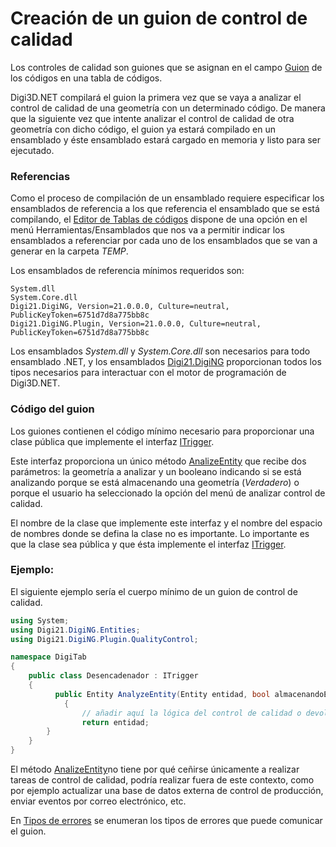 # Creación de un guion de control de calidad

Los controles de calidad son guiones que se asignan en el campo [Guion](../../../../referencia/editor-de-tablas-de-codigos/pestanas/codigos/propiedades-del-codigo.md#guion) de los códigos en una tabla de códigos.

Digi3D.NET compilará el guion la primera vez que se vaya a analizar el control de calidad de una geometría con un determinado código. De manera que la siguiente vez que intente analizar el control de calidad de otra geometría con dicho código, el guion ya estará compilado en un ensamblado y éste ensamblado estará cargado en memoria y listo para ser ejecutado.

### Referencias

Como el proceso de compilación de un ensamblado requiere especificar los ensamblados de referencia a los que referencia el ensamblado que se está compilando, el [Editor de Tablas de códigos](../../../../referencia/editor-de-tablas-de-codigos/) dispone de una opción en el menú Herramientas/Ensamblados que nos va a permitir indicar los ensamblados a referenciar por cada uno de los ensamblados que se van a generar en la carpeta _TEMP_.

Los ensamblados de referencia mínimos requeridos son:

```
System.dll
System.Core.dll
Digi21.DigiNG, Version=21.0.0.0, Culture=neutral, PublicKeyToken=6751d7d8a775bb8c
Digi21.DigiNG.Plugin, Version=21.0.0.0, Culture=neutral, PublicKeyToken=6751d7d8a775bb8c
```

Los ensamblados _System.dll_ y _System.Core.dll_ son necesarios para todo ensamblado .NET, y los ensamblados [Digi21.DigiNG](/digi3d-net/programacion/.net/referencia/digi21.diging.plugin/digi21.diging/) proporcionan todos los tipos necesarios para interactuar con el motor de programación de Digi3D.NET.

### Código del guion

Los guiones contienen el código mínimo necesario para proporcionar una clase pública que implemente el interfaz [ITrigger](/digi3d-net/programacion/.net/referencia/digi21.diging.plugin/digi21.diging.plugin.qualitycontrol/interfaces/itrigger/).

Este interfaz proporciona un único método [AnalizeEntity](../../referencia/digi21.diging.plugin/digi21.diging.plugin.qualitycontrol/interfaces/itrigger/metodos/analyzeentity.md) que recibe dos parámetros: la geometría a analizar y un booleano indicando si se está analizando porque se está almacenando una geometría (_Verdadero_) o porque el usuario ha seleccionado la opción del menú de analizar control de calidad.

El nombre de la clase que implemente este interfaz y el nombre del espacio de nombres donde se defina la clase no es importante. Lo importante es que la clase sea pública y que ésta implemente el interfaz [ITrigger](/digi3d-net/programacion/.net/referencia/digi21.diging.plugin/digi21.diging.plugin.qualitycontrol/interfaces/itrigger/).

### Ejemplo:

El siguiente ejemplo sería el cuerpo mínimo de un guion de control de calidad.

```csharp
using System;
using Digi21.DigiNG.Entities;
using Digi21.DigiNG.Plugin.QualityControl;

namespace DigiTab
{
    public class Desencadenador : ITrigger 
    {
	      public Entity AnalyzeEntity(Entity entidad, bool almacenandoEntidad) 
		    {
		        // añadir aquí la lógica del control de calidad o devolver entidad
		        return entidad;
        }
    }
}
```

El método [AnalizeEntity](../../referencia/digi21.diging.plugin/digi21.diging.plugin.qualitycontrol/interfaces/itrigger/metodos/analyzeentity.md)no tiene por qué ceñirse únicamente a realizar tareas de control de calidad, podría realizar fuera de este contexto, como por ejemplo actualizar una base de datos externa de control de producción, enviar eventos por correo electrónico, etc.

En [Tipos de errores](/digi3d-net/programacion/.net/guiones-de-control-de-calidad/creacion-de-un-guion-de-control-de-calidad/tipos-de-errores/) se enumeran los tipos de errores que puede comunicar el guion.

